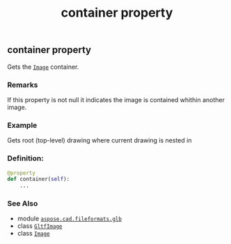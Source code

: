 ﻿---
title: container property
second_title: Aspose.CAD for Python via .NET API References
description: 
type: docs
weight: 120
url: /python-net/aspose.cad.fileformats.glb/gltfimage/container/
is_root: false
---

## container property


Gets the [`Image`](/cad/python-net/aspose.cad/image) container.

### Remarks 


If this property is not null it indicates the image is contained whithin another image.

### Example 


Gets root (top-level) drawing where current drawing is nested in
### Definition:
```python
@property
def container(self):
    ...
```

### See Also
* module [`aspose.cad.fileformats.glb`](../../)
* class [`GltfImage`](/cad/python-net/aspose.cad.fileformats.glb/gltfimage)
* class [`Image`](/cad/python-net/aspose.cad/image)
